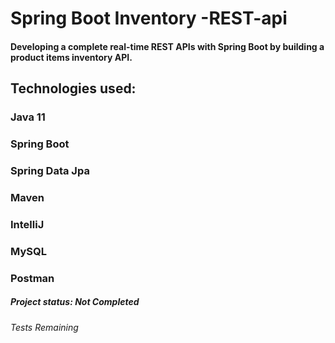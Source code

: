 # Spring Boot Inventory -REST-api

#### Developing a complete real-time REST APIs with Spring Boot by building a product items inventory API.

## Technologies used:

### Java 11

### Spring Boot

### Spring Data Jpa

### Maven

### IntelliJ

### MySQL
### Postman


##### Project status: Not Completed

###### Tests Remaining
